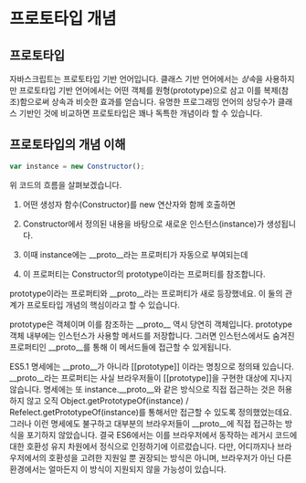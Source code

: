 # 프로토타입 개념

## 프로토타입

자바스크립트는 프로토타입 기반 언어입니다. 클래스 기반 언어에서는 *상속*을 사용하지만 프로토타입 기반 언어에서는 어떤 객체를 원형(prototype)으로 삼고 이를 복제(참조)함으로써 상속과 비슷한 효과를 얻습니다. 유명한 프로그래밍 언어의 상당수가 클래스 기반인 것에 비교하면 프로토타입은 꽤나 독특한 개념이라 할 수 있습니다.

## 프로토타입의 개념 이해

```javascript
var instance = new Constructor();
```

위 코드의 흐름을 살펴보겠습니다.

1. 어떤 생성자 함수(Constructor)를 new 연산자와 함께 호출하면

2. Constructor에서 정의된 내용을 바탕으로 새로운 인스턴스(instance)가 생성됩니다.

3. 이때 instance에는 __proto__라는 프로퍼티가 자동으로 부여되는데

4. 이 프로퍼티는 Constructor의 prototype이라는 프로퍼티를 참조합니다.

prototype이라는 프로퍼티와 \_\_proto\_\_라는 프로퍼티가 새로 등장했네요. 이 둘의 관계가 프로토타입 개념의 핵심이라고 할 수 있습니다. 

prototype은 객체이며 이를 참조하는 \_\_proto\_\_ 역시 당연히 객체입니다. prototype 객체 내부에는 인스턴스가 사용할 메서드를 저장합니다. 그러면 인스턴스에서도 숨겨진 프로퍼티인 \_\_proto\_\_를 통해 이 메서드들에 접근할 수 있게됩니다.

ES5.1 명세에는 \_\_proto\_\_가 아니라  [[prototype]] 이라는 명칭으로 정의돼 있습니다. \_\_proto\_\_라는 프로퍼티는 사실 브라우저들이 [[prototype]]을 구현한 대상에 지나지 않습니다.
명세에는 또 instance.\_\_proto\_\_와 같은 방식으로 직접 접근하는 것은 허용하지 않고 오직 Object.getPrototypeOf(instance) / Refelect.getPrototypeOf(instance)를 통해서만 접근할 수 있도록 정의했었는데요. 그러나 이런 명세에도 불구하고 대부분의 브라우저들이 \_\_proto\_\_에 직접 접근하는 방식을 포기하지 않았습니다. 결국 ES6에서는 이를 브라우저에서 동작하는 레거시 코드에 대한 호환성 유지 차원에서 정식으로 인정하기에 이르렀습니다. 다만, 어디까지나 브라우저에서의 호환성을 고려한 지원일 뿐 권장되는 방식은 아니며, 브라우저가 아닌 다른 환경에서는 얼마든지 이 방식이 지원되지 않을 가능성이 있습니다. 